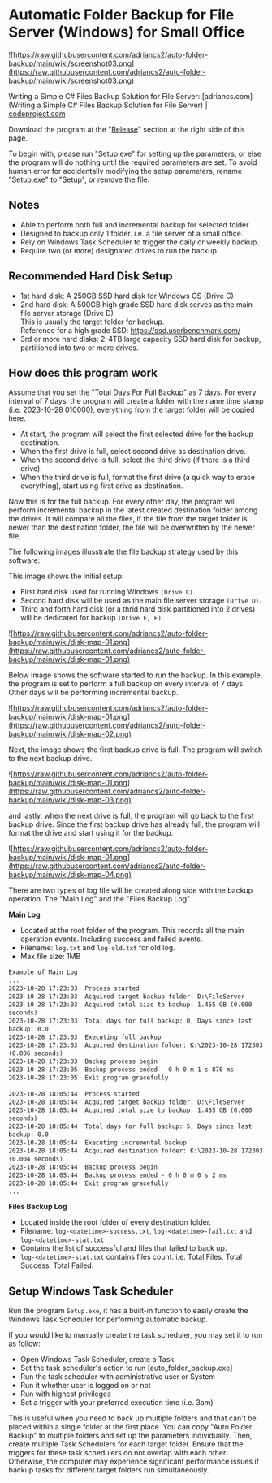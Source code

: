 # Automatic Folder Backup for File Server (Windows) for Small Office

![https://raw.githubusercontent.com/adriancs2/auto-folder-backup/main/wiki/screenshot03.png](https://raw.githubusercontent.com/adriancs2/auto-folder-backup/main/wiki/screenshot03.png)

Writing a Simple C# Files Backup Solution for File Server: [adriancs.com](Writing a Simple C# Files Backup Solution for File Server) | [codeproject.com](https://www.codeproject.com/Articles/5370966/Writing-a-Simple-Csharp-Files-Backup-Solution-for)

Download the program at the "[Release](https://github.com/adriancs2/auto-folder-backup/releases)" section at the right side of this page.

To begin with, please run "Setup.exe" for setting up the parameters, or else the program will do nothing until the required parameters are set. To avoid human error for accidentally modifying the setup parameters, rename "Setup.exe" to "Setup", or remove the file. 

## Notes

- Able to perform both full and incremental backup for selected folder.
- Designed to backup only 1 folder. i.e. a file server of a small office.
- Rely on Windows Task Scheduler to trigger the daily or weekly backup.
- Require two (or more) designated drives to run the backup.

## Recommended Hard Disk Setup

- 1st hard disk: A 250GB SSD hard disk for Windows OS (Drive C)
- 2nd hard disk: A 500GB high grade SSD hard disk serves as the main file server storage (Drive D)<br />This is usually the target folder for backup.<br />Reference for a high grade SSD: https://ssd.userbenchmark.com/
- 3rd or more hard disks: 2-4TB large capacity SSD hard disk for backup, partitioned into two or more drives.

## How does this program work

Assume that you set the "Total Days For Full Backup" as 7 days. For every interval of 7 days, the program will create a folder with the name time stamp (i.e. 2023-10-28 010000), everything from the target folder will be copied here.

- At start, the program will select the first selected drive for the backup destination.
- When the first drive is full, select second drive as destination drive.
- When the second drive is full, select the third drive (if there is a third drive).
- When the third drive is full, format the first drive (a quick way to erase everything), start using first drive as destination.

Now this is for the full backup. For every other day, the program will perform incremental backup in the latest created destination folder among the drives. It will compare all the files, if the file from the target folder is newer than the destination folder, the file will be overwritten by the newer file.

The following images illusstrate the file backup strategy used by this software:

This image shows the initial setup:

- First hard disk used for running Windows `(Drive C)`.
- Second hard disk will be used as the main file server storage `(Drive D)`.
- Third and forth hard disk (or a thrid hard disk partitioned into 2 drives) will be dedicated for backup `(Drive E, F)`.

![https://raw.githubusercontent.com/adriancs2/auto-folder-backup/main/wiki/disk-map-01.png](https://raw.githubusercontent.com/adriancs2/auto-folder-backup/main/wiki/disk-map-01.png)

Below image shows the software started to run the backup. In this example, the program is set to perform a full backup on every interval of 7 days. Other days will be performing incremental backup.

![https://raw.githubusercontent.com/adriancs2/auto-folder-backup/main/wiki/disk-map-01.png](https://raw.githubusercontent.com/adriancs2/auto-folder-backup/main/wiki/disk-map-02.png)

Next, the image shows the first backup drive is full. The program will switch to the next backup drive.

![https://raw.githubusercontent.com/adriancs2/auto-folder-backup/main/wiki/disk-map-01.png](https://raw.githubusercontent.com/adriancs2/auto-folder-backup/main/wiki/disk-map-03.png)

and lastly, when the next drive is full, the program will go back to the first backup drive. Since the first backup drive has already full, the program will format the drive and start using it for the backup.

![https://raw.githubusercontent.com/adriancs2/auto-folder-backup/main/wiki/disk-map-01.png](https://raw.githubusercontent.com/adriancs2/auto-folder-backup/main/wiki/disk-map-04.png)

There are two types of log file will be created along side with the backup operation. The "Main Log" and the "Files Backup Log".

**Main Log**

- Located at the root folder of the program. This records all the main operation events. Including success and failed events.
- Filename: `log.txt` and `log-old.txt` for old log.
- Max file size: 1MB

```
Example of Main Log
...
2023-10-28 17:23:03  Process started
2023-10-28 17:23:03  Acquired target backup folder: D:\FileServer
2023-10-28 17:23:03  Acquired total size to backup: 1.455 GB (0.000 seconds)
2023-10-28 17:23:03  Total days for full backup: 0, Days since last backup: 0.0
2023-10-28 17:23:03  Executing full backup
2023-10-28 17:23:03  Acquired destination folder: K:\2023-10-28 172303 (0.006 seconds)
2023-10-28 17:23:03  Backup process begin
2023-10-28 17:23:05  Backup process ended - 0 h 0 m 1 s 870 ms
2023-10-28 17:23:05  Exit program gracefully

2023-10-28 18:05:44  Process started
2023-10-28 18:05:44  Acquired target backup folder: D:\FileServer
2023-10-28 18:05:44  Acquired total size to backup: 1.455 GB (0.000 seconds)
2023-10-28 18:05:44  Total days for full backup: 5, Days since last backup: 0.0
2023-10-28 18:05:44  Executing incremental backup
2023-10-28 18:05:44  Acquired destination folder: K:\2023-10-28 172303 (0.004 seconds)
2023-10-28 18:05:44  Backup process begin
2023-10-28 18:05:44  Backup process ended - 0 h 0 m 0 s 2 ms
2023-10-28 18:05:44  Exit program gracefully
...
```

**Files Backup Log**

- Located inside the root folder of every destination folder.
- Filename: `log-<datetime>-success.txt`, `log-<datetime>-fail.txt` and `log-<datetime>-stat.txt`
- Contains the list of successful and files that failed to back up.
- `log-<datetime>-stat.txt` contains files count. i.e. Total Files, Total Success, Total Failed.

## Setup Windows Task Scheduler

Run the program `Setup.exe`, it has a built-in function to easily create the Windows Task Scheduler for performing automatic backup.

If you would like to manually create the task scheduler, you may set it to run as follow:

- Open Windows Task Scheduler, create a Task.
- Set the task scheduler's action to run [auto_folder_backup.exe]
- Run the task scheduler with administrative user or System
- Run it whether user is logged on or not
- Run with highest privileges
- Set a trigger with your preferred execution time (i.e. 3am)

This is useful when you need to back up multiple folders and that can't be placed within a single folder at the first place. You can copy "Auto Folder Backup" to multiple folders and set up the parameters individually. Then, create multiple Task Schedulers for each target folder. Ensure that the triggers for these task schedulers do not overlap with each other. Otherwise, the computer may experience significant performance issues if backup tasks for different target folders run simultaneously.
